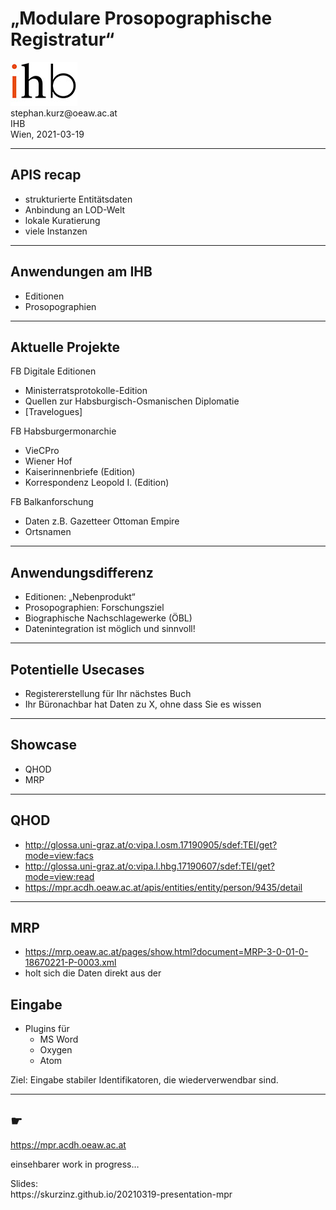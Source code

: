 # „Modulare Prosopographische Registratur“

<div id="top-right">
	<img src="assets/ihb_deutsch_web70.jpg"/>
</div>

<div id="bottom-left">
stephan.kurz@oeaw.ac.at
</div>

<div id="bottom-right">
IHB<br/>
Wien, 2021-03-19
</div>

---

## APIS recap

* strukturierte Entitätsdaten
* Anbindung an LOD-Welt
* lokale Kuratierung
* viele Instanzen

---


## Anwendungen am IHB

* Editionen
* Prosopographien

---


## Aktuelle Projekte

FB Digitale Editionen

* Ministerratsprotokolle-Edition
* Quellen zur Habsburgisch-Osmanischen Diplomatie
* [Travelogues]

FB Habsburgermonarchie

* VieCPro
* Wiener Hof
* Kaiserinnenbriefe (Edition)
* Korrespondenz Leopold I. (Edition)

FB Balkanforschung

* Daten z.B. Gazetteer Ottoman Empire
* Ortsnamen

---


## Anwendungsdifferenz

* Editionen: „Nebenprodukt“
* Prosopographien: Forschungsziel 
* Biographische Nachschlagewerke (ÖBL)
* Datenintegration ist möglich und sinnvoll!

---


## Potentielle Usecases

* Registererstellung für Ihr nächstes Buch
* Ihr Büronachbar hat Daten zu X, ohne dass Sie es wissen

---


## Showcase

* QHOD
* MRP

---


## QHOD

<!-- 
Ich fang mit dem Projekt an, wo wir bis jetzt die Verlinkungen noch gar nicht haben
-->

* http://glossa.uni-graz.at/o:vipa.l.osm.17190905/sdef:TEI/get?mode=view:facs
* http://glossa.uni-graz.at/o:vipa.l.hbg.17190607/sdef:TEI/get?mode=view:read
* https://mpr.acdh.oeaw.ac.at/apis/entities/entity/person/9435/detail

---


## MRP

* https://mrp.oeaw.ac.at/pages/show.html?document=MRP-3-0-01-0-18670221-P-0003.xml
* holt sich die Daten direkt aus der 

## Eingabe

<!-- Das ist bis jetzt der Output gewesen, was den Input betrifft: -->

* Plugins für 
  * MS Word 
  * Oxygen
  * Atom


Ziel: Eingabe stabiler Identifikatoren, die wiederverwendbar sind. 


---

## ☛

https://mpr.acdh.oeaw.ac.at

einsehbarer work in progress… 

<div id="bottom-center">
Slides: <br/>https://skurzinz.github.io/20210319-presentation-mpr
</div>



